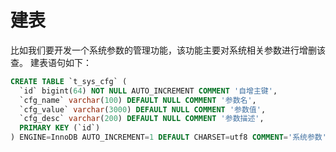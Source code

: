# 建表
比如我们要开发一个系统参数的管理功能，该功能主要对系统相关参数进行增删该查。
建表语句如下：

```sql
CREATE TABLE `t_sys_cfg` (
  `id` bigint(64) NOT NULL AUTO_INCREMENT COMMENT '自增主键',
  `cfg_name` varchar(100) DEFAULT NULL COMMENT '参数名',
  `cfg_value` varchar(3000) DEFAULT NULL COMMENT '参数值',
  `cfg_desc` varchar(200) DEFAULT NULL COMMENT '参数描述',
  PRIMARY KEY (`id`)
) ENGINE=InnoDB AUTO_INCREMENT=1 DEFAULT CHARSET=utf8 COMMENT='系统参数';
```